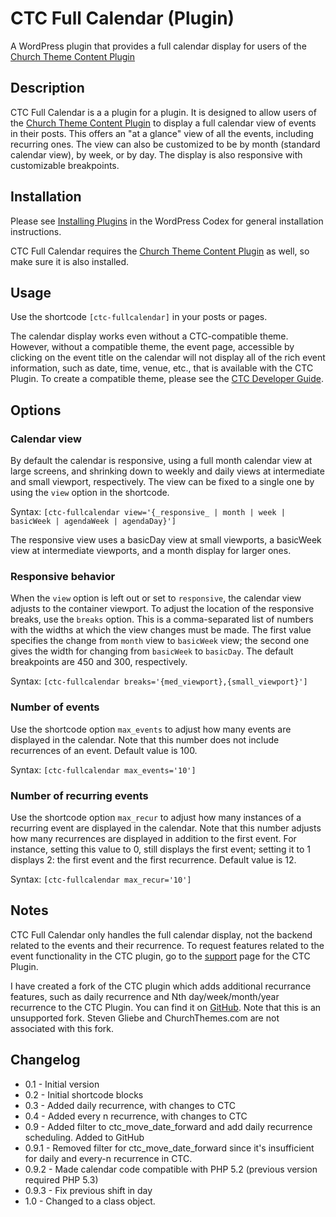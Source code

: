 CTC Full Calendar (Plugin)
==========================

A WordPress plugin that provides a full calendar display for users of the [Church Theme Content Plugin](http://wordpress.org/plugins/church-theme-content/)

Description
-----------

CTC Full Calendar is a a plugin for a plugin. It is designed to allow users of the [Church Theme Content Plugin](http://wordpress.org/plugins/church-theme-content/) to display a full calendar view of events in their posts. This offers an "at a glance" view of all the events, including recurring ones. The view can also be customized to be by month (standard calendar view), by week, or by day. The display is also responsive with customizable breakpoints.  

Installation
------------

Please see [Installing Plugins](http://codex.wordpress.org/Managing_Plugins#Installing_Plugins) in the WordPress Codex for general installation instructions.

CTC Full Calendar requires the [Church Theme Content Plugin](http://wordpress.org/plugins/church-theme-content/) as well, so make sure it is also installed.

Usage
-----

Use the shortcode `[ctc-fullcalendar]` in your posts or pages. 

The calendar display works even without a CTC-compatible theme. However, without a compatible theme, the event page, accessible by clicking on the event title on the calendar will not display all of the rich event information, such as date, time, venue, etc., that is available with the CTC Plugin. To create a compatible theme, please see the [CTC Developer Guide](http://churchthemes.com/guides/developer/church-theme-content/).

Options
-------

### Calendar view ###
By default the calendar is responsive, using a full month calendar view at large screens, and shrinking down to weekly and daily views at intermediate and small viewport, respectively. The view can be fixed to a single one by using the `view` option in the shortcode. 

Syntax: `[ctc-fullcalendar view='{_responsive_ | month | week | basicWeek | agendaWeek | agendaDay}']`

The responsive view uses a basicDay view at small viewports, a basicWeek view at intermediate viewports, and a month display for larger ones. 

### Responsive behavior ###
When the `view` option is left out or set to `responsive`, the calendar view adjusts to the container viewport. To adjust the location of the responsive breaks, use the `breaks` option. This is a comma-separated list of numbers with the widths at which the view changes must be made. The first value specifies the change from `month` view to `basicWeek` view; the second one gives the width for changing from `basicWeek` to `basicDay`. The default breakpoints are 450 and 300, respectively.

Syntax: `[ctc-fullcalendar breaks='{med_viewport},{small_viewport}']`

### Number of events ###
Use the shortcode option `max_events` to adjust how many events are displayed in the calendar. Note that this number does not include recurrences of an event. Default value is 100.

Syntax: `[ctc-fullcalendar max_events='10']`

### Number of recurring events ###
Use the shortcode option `max_recur` to adjust how many instances of a recurring event are displayed in the calendar. Note that this number adjusts how many  recurrences are displayed in addition to the first event. For instance, setting this value to 0, still displays the first event; setting it to 1 displays 2: the first event and the first recurrence. Default value is 12.

Syntax: `[ctc-fullcalendar max_recur='10']`

Notes
-----

CTC Full Calendar only handles the full calendar display, not the backend related to the events and their recurrence. To request features related to the event functionality in the CTC plugin, go to the [support](http://wordpress.org/plugin/support/church-theme-content/) page for the CTC Plugin.

I have created a fork of the CTC plugin which adds additional recurrance features, such as daily recurrence and Nth day/week/month/year recurrence to the CTC Plugin. You can find it on [GitHub](http://github.com/serranoabq/church-theme-content/develop). Note that this is an unsupported fork. Steven Gliebe and ChurchThemes.com are not associated with this fork.

Changelog
---------

* 0.1 - Initial version
* 0.2 - Initial shortcode blocks
* 0.3 - Added daily recurrence, with changes to CTC
* 0.4 - Added every n recurrence, with changes to CTC
* 0.9 - Added filter to ctc_move_date_forward and add daily recurrence scheduling. Added to GitHub
* 0.9.1 - Removed filter for ctc_move_date_forward since it's insufficient for daily and every-n recurrence in CTC.
* 0.9.2 - Made calendar code compatible with PHP 5.2 (previous version required PHP 5.3)
* 0.9.3 - Fix previous shift in day
* 1.0 - Changed to a class object. 
